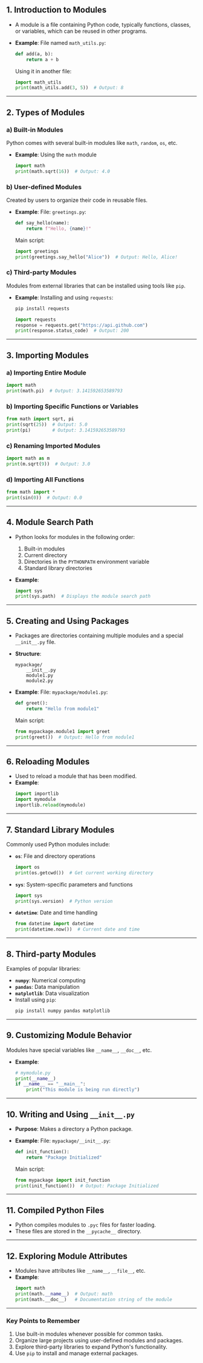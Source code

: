 

## **1. Introduction to Modules**
- A module is a file containing Python code, typically functions, classes, or variables, which can be reused in other programs.
- **Example**: File named `math_utils.py`:
  ```python
  def add(a, b):
      return a + b
  ```

  Using it in another file:
  ```python
  import math_utils
  print(math_utils.add(3, 5))  # Output: 8
  ```

---

## **2. Types of Modules**
### a) **Built-in Modules**
   Python comes with several built-in modules like `math`, `random`, `os`, etc.
   - **Example**: Using the `math` module
     ```python
     import math
     print(math.sqrt(16))  # Output: 4.0
     ```

### b) **User-defined Modules**
   Created by users to organize their code in reusable files.
   - **Example**:
     File: `greetings.py`:
     ```python
     def say_hello(name):
         return f"Hello, {name}!"
     ```

     Main script:
     ```python
     import greetings
     print(greetings.say_hello("Alice"))  # Output: Hello, Alice!
     ```

### c) **Third-party Modules**
   Modules from external libraries that can be installed using tools like `pip`.
   - **Example**:
     Installing and using `requests`:
     ```bash
     pip install requests
     ```
     ```python
     import requests
     response = requests.get("https://api.github.com")
     print(response.status_code)  # Output: 200
     ```

---

## **3. Importing Modules**
### a) Importing Entire Module
   ```python
   import math
   print(math.pi)  # Output: 3.141592653589793
   ```

### b) Importing Specific Functions or Variables
   ```python
   from math import sqrt, pi
   print(sqrt(25))  # Output: 5.0
   print(pi)        # Output: 3.141592653589793
   ```

### c) Renaming Imported Modules
   ```python
   import math as m
   print(m.sqrt(9))  # Output: 3.0
   ```

### d) Importing All Functions
   ```python
   from math import *
   print(sin(0))  # Output: 0.0
   ```

---

## **4. Module Search Path**
- Python looks for modules in the following order:
  1. Built-in modules
  2. Current directory
  3. Directories in the `PYTHONPATH` environment variable
  4. Standard library directories

- **Example**:
  ```python
  import sys
  print(sys.path)  # Displays the module search path
  ```

---

## **5. Creating and Using Packages**
- Packages are directories containing multiple modules and a special `__init__.py` file.
- **Structure**:
  ```
  mypackage/
      __init__.py
      module1.py
      module2.py
  ```

- **Example**:
  File: `mypackage/module1.py`:
  ```python
  def greet():
      return "Hello from module1"
  ```

  Main script:
  ```python
  from mypackage.module1 import greet
  print(greet())  # Output: Hello from module1
  ```

---

## **6. Reloading Modules**
- Used to reload a module that has been modified.
- **Example**:
  ```python
  import importlib
  import mymodule
  importlib.reload(mymodule)
  ```

---

## **7. Standard Library Modules**
   Commonly used Python modules include:
   - **`os`**: File and directory operations
     ```python
     import os
     print(os.getcwd())  # Get current working directory
     ```
   - **`sys`**: System-specific parameters and functions
     ```python
     import sys
     print(sys.version)  # Python version
     ```
   - **`datetime`**: Date and time handling
     ```python
     from datetime import datetime
     print(datetime.now())  # Current date and time
     ```

---

## **8. Third-party Modules**
   Examples of popular libraries:
   - **`numpy`**: Numerical computing
   - **`pandas`**: Data manipulation
   - **`matplotlib`**: Data visualization
   - Install using `pip`:
     ```bash
     pip install numpy pandas matplotlib
     ```

---

## **9. Customizing Module Behavior**
   Modules have special variables like `__name__`, `__doc__`, etc.
   - **Example**:
     ```python
     # mymodule.py
     print(__name__)
     if __name__ == "__main__":
         print("This module is being run directly")
     ```

---

## **10. Writing and Using `__init__.py`**
   - **Purpose**: Makes a directory a Python package.
   - **Example**:
     File: `mypackage/__init__.py`:
     ```python
     def init_function():
         return "Package Initialized"
     ```

     Main script:
     ```python
     from mypackage import init_function
     print(init_function())  # Output: Package Initialized
     ```

---

## **11. Compiled Python Files**
- Python compiles modules to `.pyc` files for faster loading.
- These files are stored in the `__pycache__` directory.

---

## **12. Exploring Module Attributes**
- Modules have attributes like `__name__`, `__file__`, etc.
- **Example**:
  ```python
  import math
  print(math.__name__)  # Output: math
  print(math.__doc__)   # Documentation string of the module
  ```

---

### **Key Points to Remember**
1. Use built-in modules whenever possible for common tasks.
2. Organize large projects using user-defined modules and packages.
3. Explore third-party libraries to expand Python's functionality.
4. Use `pip` to install and manage external packages.

